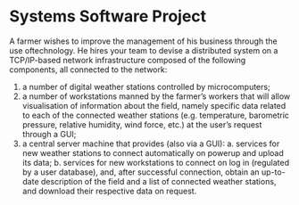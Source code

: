 # Systems Software Project

A farmer wishes to improve the management of his business through the use oftechnology. He hires your team to devise a distributed system on a TCP/IP-based
network infrastructure composed of the following components, all connected to the network:

  1. a number of digital weather stations controlled by microcomputers;
  2. a number of workstations manned by the farmer’s workers that will allow visualisation of information about the field, namely specific data related to each of the      connected weather stations (e.g. temperature, barometric pressure, relative humidity, wind force, etc.) at the user’s request through a GUI;
  3. a central server machine that provides (also via a GUI):
    a. services for new weather stations to connect automatically on powerup and upload its data;
    b. services for new workstations to connect on log in (regulated by a user database), and, after successful connection, obtain an up-to-date description of the field     and a list of connected weather stations, and download their respective data on request.
